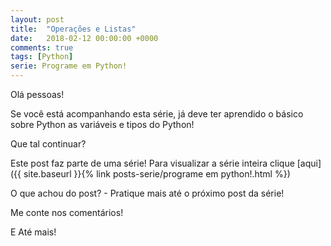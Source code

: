```yaml
---
layout: post
title:  "Operações e Listas"
date:   2018-02-12 00:00:00 +0000
comments: true
tags: [Python]
serie: Programe em Python!
---
```


Olá pessoas!

Se você está acompanhando esta série, já deve ter aprendido o básico sobre Python as variáveis e tipos do Python!

Que tal continuar?
<!--more-->

Este post faz parte de uma série! Para visualizar a série inteira clique [aqui]({{ site.baseurl }}{% link posts-serie/programe em python!.html %})



O que achou do post? - Pratique mais até o próximo post da série!

Me conte nos comentários!

E Até mais!